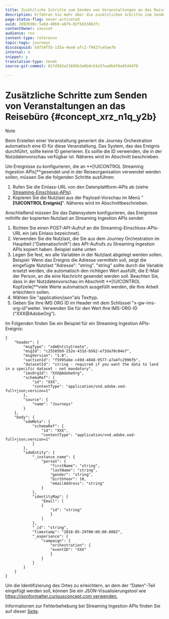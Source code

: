 ```yaml
---
title: Zusätzliche Schritte zum Senden von Veranstaltungen an das Reisebüro
description: Erfahren Sie mehr über die zusätzlichen Schritte zum Senden von Veranstaltungen an das Reisebüro
page-status-flag: never-activated
uuid: 269d590c-5a6d-40b9-a879-02f5033863fc
contentOwner: sauviat
audience: rns
content-type: reference
topic-tags: journeys
discoiquuid: 5df34f55-135a-4ea8-afc2-f9427ce5ae7b
internal: n
snippet: y
translation-type: tm+mt
source-git-commit: 017d502e21605b3e0b8c61e5fea0b4f6a65d4470

---
```




# Zusätzliche Schritte zum Senden von Veranstaltungen an das Reisebüro {#concept_xrz_n1q_y2b}

>[!NOTE]
>
>Beim Erstellen einer Veranstaltung generiert die Journey Orchestration automatisch eine ID für diese Veranstaltung. Das System, das das Ereignis durchführt, sollte keine ID generieren. Es sollte die ID verwenden, die in der Nutzdatenvorschau verfügbar ist. Näheres wird im Abschnitt [](../event/previewing-the-payload.md) beschrieben.

Um Ereignisse zu konfigurieren, die an **[!UICONTROL Streaming Ingestion APIs]**gesendet und in der Reiseorganisation verwendet werden sollen, müssen Sie die folgenden Schritte ausführen:

1. Rufen Sie die Einlass-URL von den Datenplattform-APIs ab (siehe [Streaming-Einschluss-APIs](https://www.adobe.io/apis/cloudplatform/dataservices/data-ingestion/data-ingestion-services.html#!api-specification/markdown/narrative/technical_overview/streaming_ingest/getting_started_with_platform_streaming_ingestion.md)).
1. Kopieren Sie die Nutzlast aus der Payload-Vorschau im Menü &quot; **[!UICONTROL Ereignis]**&quot;. Näheres wird im Abschnitt[](../event/defining-the-payload-fields.md)beschrieben.

Anschließend müssen Sie das Datensystem konfigurieren, das Ereignisse mithilfe der kopierten Nutzlast an Streaming Ingestion APIs sendet:

1. Richten Sie einen POST-API-Aufruf an die Streaming-Einschluss-APIs-URL ein (als Einlass bezeichnet).
1. Verwenden Sie die Nutzlast, die Sie aus dem Journey Orchestration im Hauptteil (&quot;Datenabschnitt&quot;) des API-Aufrufs zu Streaming Ingestion APIs kopiert haben. Beispiel siehe unten
1. Legen Sie fest, wo alle Variablen in der Nutzlast abgelegt werden sollen. Beispiel: Wenn das Ereignis die Adresse vermitteln soll, zeigt die eingefügte Nutzlast &quot;Adresse&quot;: &quot;string&quot;. &quot;string&quot; sollte durch die Variable ersetzt werden, die automatisch den richtigen Wert ausfüllt, die E-Mail der Person, an die eine Nachricht gesendet werden soll. Beachten Sie, dass in der Nutzdatenvorschau im Abschnitt **[!UICONTROL Kopfzeile]**viele Werte automatisch ausgefüllt werden, die Ihre Arbeit erleichtern sollen.
1. Wählen Sie &quot;application/json&quot;als Texttyp.
1. Geben Sie Ihre IMS ORG ID im Header mit dem Schlüssel &quot;x-gw-ims-org-id&quot;weiter. Verwenden Sie für den Wert Ihre IMS-ORG-ID (&quot;XXX@AdobeOrg&quot;).

Im Folgenden finden Sie ein Beispiel für ein Streaming Ingestion APIs-Ereignis:

```
{
    "header": {
        "msgType": "xdmEntityCreate",
        "msgId": "c25585b9-252e-431d-b562-e73da70c04e7",
        "msgVersion": "1.0",
        "xactionId": "f5995abe-c49d-4848-9577-a7a4fc2996fb",
        "datasetId": "string - required if you want the data to land in a specific dataset - not mandatory",
        "imsOrgId": "XXX@AdobeOrg",
        "schemaRef": {
            "id": "XXX",
            "contentType": "application/vnd.adobe.xed-full+json;version=1"
        },
        "source": {
            "name": "Journeys"
        }
    },
    "body": {
        "xdmMeta": {
            "schemaRef": {
                "id": "XXX",
                "contentType": "application/vnd.adobe.xed-full+json;version=1"
            }
        },
        "xdmEntity": {
            "_instance_name": {
                "person": {
                    "firstName": "string",
                    "lastName": "string",
                    "gender": "string",
                    "birthYear": 10,
                    "emailAddress": "string"
                }
            },
            "identityMap": {
                "Email": [
                {
                    "id": "string"
                    }
                ]
            },
            "_id": "string",
            "timestamp": "2018-05-29T00:00:00.000Z",
            "_experience": {
                "campaign": {
                    "orchestration": {
                    "eventID": "XXX"
                    }
                }
            }
        }
    }
}
```

Um die Identifizierung des Ortes zu erleichtern, an dem der &quot;Daten&quot;-Teil eingefügt werden soll, können Sie ein JSON-Visualisierungstool wie [https://jsonformatter.curiousconcept.com verwenden.](https://jsonformatter.curiousconcept.com)

Informationen zur Fehlerbehebung bei Streaming Ingestion APIs finden Sie auf dieser [Seite](https://www.adobe.io/apis/experienceplatform/home/data-ingestion/data-ingestion-services.html#!api-specification/markdown/narrative/technical_overview/streaming_ingest/streaming_ingestion_FAQ.md).
